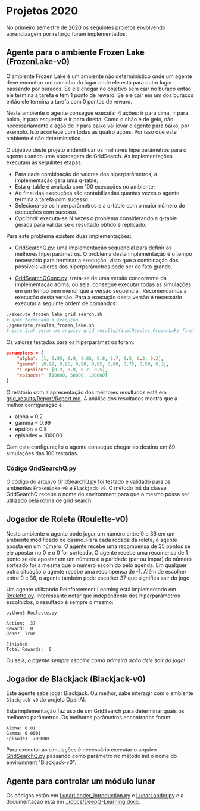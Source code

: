 # Projetos 2020

No primeiro semestre de 2020 os seguintes projetos envolvendo aprendizagem por reforço foram implementados: 

## Agente para o ambiente Frozen Lake (FrozenLake-v0)

O ambiente Frozen Lake é um ambiente não determinístico onde um agente deve encontrar um caminho do lugar onde ele está para outro lugar passando por buracos. Se ele chegar no objetivo sem cair no buraco então ele termina a tarefa e tem 1 ponto de reward. Se ele cair em um dos buracos então ele termina a tarefa com 0 pontos de reward. 

Neste ambiente o agente consegue executar 4 ações: ir para cima, ir para baixo, ir para esquerda e ir para direita. Como o chão é de gelo, não necessariamente a ação de ir para baixo vai levar o agente para baixo, por exemplo. Isto acontece com todas as quatro ações. Por isso que este ambiente é não determinístico. 

O objetivo deste projeto é identificar os melhores hiperparâmetros para o agente usando uma abordagem de GridSearch. As implementações executam as seguintes etapas:

* Para cada combinação de valores dos hiperparâmetros, a implementação gera uma q-table;
* Esta q-table é avaliada com 100 execuções no ambiente;
* Ao final das execuções são contabilizadas quantas vezes o agente termina a tarefa com sucesso.
* Seleciona-se os hiperparâmetros e a q-table com o maior número de execuções com sucesso. 
* *Opcional*: executa-se N vezes o problema considerando a q-table gerada para validar se o resultado obtido é replicado.

Para este problema existem duas implementações: 

* [GridSearchQ.py](GridSearchQ.py): uma implementação sequencial para definir os melhores hiperparâmetros. O problema desta implementação é o tempo necessário para terminar a execução, visto que a combinação dos possíveis valores dos hiperparâmetros pode ser de fato grande. 

* [GridSearchQConc.py](GridSearchQConc.py): trata-se de uma versão concorrente da implementação acima, ou seja, consegue executar todas as simulações em um tempo bem menor que a versão sequencial. Recomendamos a execução desta versão. Para a execução desta versão é necessário executar a seguinte ordem de comandos:

````bash
./execute_frozen_lake_grid_search.sh
# após terminada a execução
./generate_results_frozen_lake.sh
# isto irah gerar um arquivo grid_results/finalResults_FrozenLake_final.csv com os resultados
````

Os valores testados para os hiperparâmetros foram: 

````json
parameters = {
    "alpha": [1, 0.95, 0.9, 0.85, 0.8, 0.7, 0.5, 0.3, 0.2],
    "gamma": [0.99, 0.95, 0.90, 0.85, 0.80, 0.75, 0.50, 0.3],
    "i_epsilon": [0.9, 0.8, 0.7, 0.5],
    "episodes": [10000, 50000, 100000]
}
````

O relatório com a apresentação dos melhores resultados está em [grid_results/Report/Report.md](grid_results/Report/Report.md). A análise dos resultados mostra que a melhor configuração é

* alpha = 0.2
* gamma = 0.99
* epsilon = 0.8
* episodes = 100000

Com esta configuração o agente consegue chegar ao destino em 89 simulações das 100 testadas.

### Código GridSearchQ.py

O código do arquivo [GridSearchQ.py](GridSearchQ.py) foi testado e validado para os ambientes `FrokenLake-v0` e `Blackjack-v0`. O método init da classe GridSearchQ recebe o nome do environment para que o mesmo possa ser utilizado pela rotina de grid search.

## Jogador de Roleta (Roulette-v0)

Neste ambiente o agente pode jogar um número entre 0 e 36 em um ambiente modificado de casino.
Para cada rodada da roleta, o agente aposta em um número. O agente recebe uma recompensa de 35 pontos se ele apostar no 0 e o 0 for sorteado. O agente recebe uma recomensa de 1 ponto se ele apostar em um número e a paridade (par ou ímpar) do número sorteado for a mesma que o número escolhido pelo agenda. Em qualquer outra situação o agente recebe uma recompensa de -1. Além de escolher entre 0 e 36, o agente também pode escolher 37 que significa sair do jogo.

Um agente utilizando Reinforcement Learning está implementado em [Roulette.py](Roulette.py). Interessante notar que independente dos hiperparâmetros escolhidos, o resultado é sempre o mesmo: 

`````
python3 Roulette.py               

Action:  37
Reward:  0
Done?  True

Finished!
Total Rewards:  0
`````

Ou seja, *o agente sempre escolhe como primeira ação dele sair do jogo!*


## Jogador de Blackjack (Blackjack-v0)

Este agente sabe jogar Blackjack. Ou melhor, sabe interagir com o ambiente `Blackjack-v0` do projeto OpenAI. 

Esta implementação faz uso de um GridSearch para determinar quais os melhores parâmetros. Os melhores parâmetros encontrados foram: 

`````
Alpha: 0.01
Gamma: 0.0001
Episodes: 700000
`````

Para executar as simulações é necessário executar o arquivo [GridSearchQ.py](GridSearchQ.py) passando como parâmetro no método init o nome do environment "Blackjack-v0". 


## Agente para controlar um módulo lunar

Os códigos estão em [LunarLander_introduction.py](LunarLander_introduction.py) e [LunarLander.py](LunarLander.py) e a documentação está em [../docs/DeepQ-Learning.docx](../docs/DeepQ-Learning.docx).
